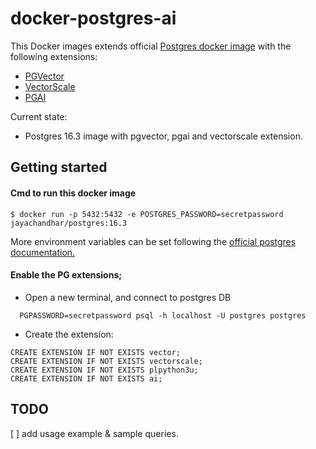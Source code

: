# docker-postgres-ai

This Docker images extends official [Postgres docker image](https://hub.docker.com/_/postgres) with
the following extensions:

* [PGVector](https://github.com/pgvector/pgvector)
* [VectorScale](https://github.com/timescale/pgvectorscale)
* [PGAI](https://github.com/timescale/pgai)

Current state:

* Postgres 16.3 image with pgvector, pgai and vectorscale extension.

## Getting started

#### Cmd to run this docker image

```shell
$ docker run -p 5432:5432 -e POSTGRES_PASSWORD=secretpassword jayachandhar/postgres:16.3
```

More environment variables can be set following
the [official postgres documentation.](https://github.com/docker-library/docs/blob/master/postgres/README.md#environment-variables)

#### Enable the PG extensions;

* Open a new terminal, and connect to postgres DB

```shell
  PGPASSWORD=secretpassword psql -h localhost -U postgres postgres
```

* Create the extension:

```shell
CREATE EXTENSION IF NOT EXISTS vector;
CREATE EXTENSION IF NOT EXISTS vectorscale;
CREATE EXTENSION IF NOT EXISTS plpython3u;
CREATE EXTENSION IF NOT EXISTS ai;
```

## TODO

[ ] add usage example & sample queries.